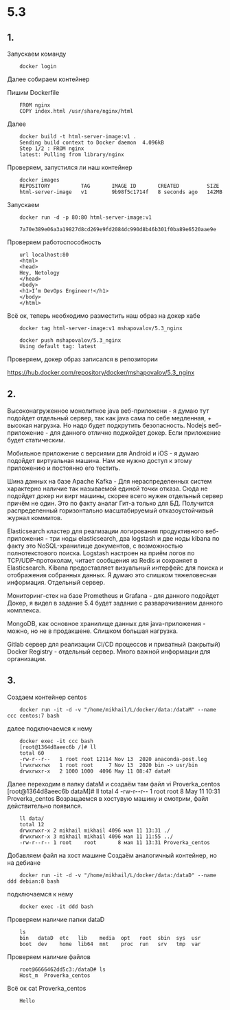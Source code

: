 # 5.3
## 1.
Запускаем команду 

        docker login

Далее собираем контейнер

Пишим Dockerfile

        FROM nginx
        COPY index.html /usr/share/nginx/html
Далее

        docker build -t html-server-image:v1 .
        Sending build context to Docker daemon  4.096kB
        Step 1/2 : FROM nginx
        latest: Pulling from library/nginx
Проверяем, запустился ли наш контейнер

        docker images
        REPOSITORY          TAG       IMAGE ID       CREATED         SIZE
        html-server-image   v1        9b98f5c1714f   8 seconds ago   142MB
Запускаем

        docker run -d -p 80:80 html-server-image:v1

        7a70e389e06a3a19827d8cd269e9fd2084dc990d8b46b301f0ba89e6520aae9e

Проверяем работоспособность

        url localhost:80
        <html>
        <head>
        Hey, Netology
        </head>
        <body>
        <h1>I’m DevOps Engineer!</h1>
        </body>
        </html>

Всё ок, теперь необходимо разместить наш образ на докер хабе

        docker tag html-server-image:v1 mshapovalov/5.3_nginx

        docker push mshapovalov/5.3_nginx
        Using default tag: latest

Проверяем, докер образ записался в репозитории

https://hub.docker.com/repository/docker/mshapovalov/5.3_nginx

## 2.

Высоконагруженное монолитное java веб-приложени - я думаю тут подойдет отдельный сервер, так как java сама по себе медленная, + высокая нагрузка. Но надо будет подкрутить безопасность. 
Nodejs веб-приложение - для данного отлично поджойдет докер. Если приложение будет статическим.

Мобильное приложение c версиями для Android и iOS - я думаю подойдет виртуальная машина. Нам же нужно доступ к этому приложению и постоянно его тестить. 

Шина данных на базе Apache Kafka - Для нераспределенных систем характерно наличие так называемой единой точки отказа. Сюда не подойдет докер ни вирт машины, скорее всего нужен отдельный сервер причём не один. Это по факту аналаг Гит-а только для БД. Получится распределенный горизонтально масштабируемый отказоустойчивый журнал коммитов.

Elasticsearch кластер для реализации логирования продуктивного веб-приложения - три ноды elasticsearch, два logstash и две ноды kibana по факту это NoSQL-хранилище документов, с возможностью полнотекстового поиска. Logstash настроен на приём логов по TCP/UDP-протоколам, читает сообщения из Redis и сохраняет в Elasticsearch. Kibana предоставляет визуальный интерфейс для поиска и отображения собранных данных. Я думаю это слишком тяжеловесная информация. Отдельный сервер.

Мониторинг-стек на базе Prometheus и Grafana - для данного подойдет Докер, я видел в задание 5.4 будет задание с разварачиванием данного комплекса.

MongoDB, как основное хранилище данных для java-приложения - можно, но не в продакшене. Слишком большая нагрузка.

Gitlab сервер для реализации CI/CD процессов и приватный (закрытый) Docker Registry - отдельный сервер. Много важной информации для организации.

## 3.
 
 Создаем контейнер centos

        docker run -it -d -v "/home/mikhail/L/docker/data:/dataM" --name ccc centos:7 bash
далее подключаемся к нему 

        docker exec -it ccc bash
        [root@1364d8aeec6b /]# ll 
        total 60
        -rw-r--r--   1 root root 12114 Nov 13  2020 anaconda-post.log
        lrwxrwxrwx   1 root root     7 Nov 13  2020 bin -> usr/bin
        drwxrwxr-x   2 1000 1000  4096 May 11 08:47 dataM
Далее переходим в папку dataM
и создаём там файл
        vi Proverka_centos
        [root@1364d8aeec6b dataM]# ll
        total 4
        -rw-r--r-- 1 root root 8 May 11 10:31 Proverka_centos
Возращаемся в хостувую машину и смотрим, файл действительно появился. 

        ll data/
        total 12
        drwxrwxr-x 2 mikhail mikhail 4096 мая 11 13:31 ./
        drwxrwxr-x 3 mikhail mikhail 4096 мая 11 11:55 ../
        -rw-r--r-- 1 root    root       8 мая 11 13:31 Proverka_centos
Добавляем файл на хост машине
Создаём аналогичный контейнер, но на дебиане

        docker run -it -d -v "/home/mikhail/L/docker/data:/dataD" --name ddd debian:8 bash
подключаемся к нему

        docker exec -it ddd bash

Проверяем наличие папки dataD

        ls
        bin   dataD  etc   lib	  media  opt   root  sbin  sys	usr
        boot  dev    home  lib64  mnt	 proc  run   srv   tmp	var
Проверяем наличие файлов

        root@6666462dd5c3:/dataD# ls
        Host_m	Proverka_centos
Всё ок
        cat Proverka_centos 


        Hello

